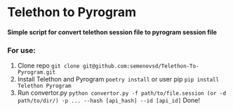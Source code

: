 <h1>Telethon to Pyrogram</h1>

<h4>Simple script for convert telethon session file to pyrogram session file</h4>

<h3>For use:</h3>

1. Clone repo `git clone git@github.com:semenovsd/Telethon-To-Pyrogram.git`
2. Install Telethon and Pyrogram `poetry install` or user pip `pip install Telethon Pyrogram`
3. Run convertor.py `python convertor.py -f path/to/file.session (or -d path/to/dir/) -p ... --hash [api_hash] --id [api_id]`
Done!
